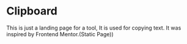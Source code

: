 # Clipboard
This is just a landing page for a tool, It is used for copying text. It was inspired by Frontend Mentor.(Static Page))
